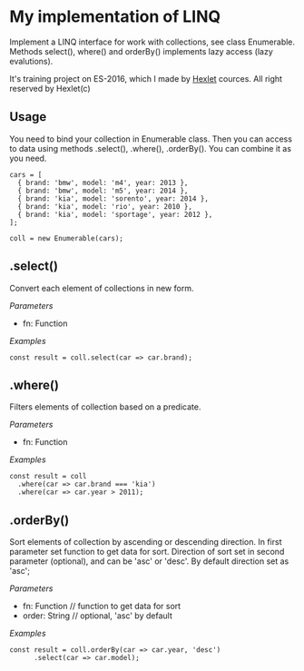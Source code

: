 # My implementation of LINQ
Implement a LINQ interface for work with collections, see class Enumerable.
Methods select(), where() and orderBy() implements lazy access (lazy evalutions).

It's training project on ES-2016, which I made by [Hexlet](https://ru.hexlet.io/?ref=161019) cources.
All right reserved by Hexlet(c)

## Usage
You need to bind your collection in Enumerable class. Then you can access to data using methods .select(), .where(), .orderBy(). You can combine it as you need.
```
cars = [
  { brand: 'bmw', model: 'm4', year: 2013 },
  { brand: 'bmw', model: 'm5', year: 2014 },
  { brand: 'kia', model: 'sorento', year: 2014 },
  { brand: 'kia', model: 'rio', year: 2010 },
  { brand: 'kia', model: 'sportage', year: 2012 },
];

coll = new Enumerable(cars);
```

## .select()
Convert each element of collections in new form.

*Parameters*

+ fn: Function

*Examples*

```
const result = coll.select(car => car.brand);
```

## .where()
Filters elements of collection based on a predicate.

*Parameters*

+ fn: Function

*Examples*

```
const result = coll
  .where(car => car.brand === 'kia')
  .where(car => car.year > 2011);
```

## .orderBy()
Sort elements of collection by ascending or descending direction. In first parameter set function to get data for sort. Direction of sort set in second parameter (optional), and can be 'asc' or 'desc'. By default direction set as 'asc';

*Parameters*

+ fn: Function // function to get data for sort
+ order: String // optional, 'asc' by default

*Examples*

```
const result = coll.orderBy(car => car.year, 'desc')
      .select(car => car.model);
```
